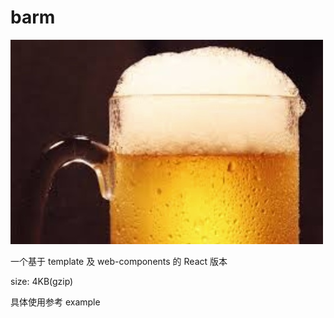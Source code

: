 # barm

![](./barmImage.jpg)

一个基于 template 及 web-components 的 React 版本

size: 4KB(gzip)

具体使用参考 example
